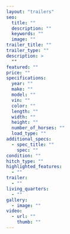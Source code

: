 ```yaml
---
layout: "trailers"
seo:
  title: ""
  description: ""
  keywords: ""
  image: ""
trailer_title: ""
trailer_type: ""
description: >
  ""
featured: ""
price: ""
specifications:
  year: ""
  make: ""
  model: ""
  vin: ""
  color: ""
  length: ""
  width: ""
  height: ""
  number_of_horses: ""
  load_type: ""
additional_specs:
  - spec_title: ""
    spec: ""
condition: ""
hitch_type: ""
highlighted_features:
  - ""
trailer:
  - ""
living_quarters:
  - ""
gallery:
  - image: ""
video:
  - url: ""
    thumb: ""
---
```

